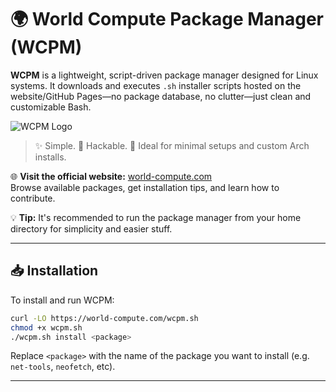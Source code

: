 # 🌍 World Compute Package Manager (WCPM)

**WCPM** is a lightweight, script-driven package manager designed for Linux systems. It downloads and executes `.sh` installer scripts hosted on the website/GitHub Pages—no package database, no clutter—just clean and customizable Bash.

![WCPM Logo](https://dev.world-compute.com/logo.png)

> ✨ Simple. 🔧 Hackable. 🧩 Ideal for minimal setups and custom Arch installs.

🌐 **Visit the official website:** [world-compute.com](https://dev.world-compute.com)  
Browse available packages, get installation tips, and learn how to contribute.

💡 **Tip:** It's recommended to run the package manager from your home directory for simplicity and easier stuff.

---

## 📥 Installation

To install and run WCPM:

```bash
curl -LO https://world-compute.com/wcpm.sh
chmod +x wcpm.sh
./wcpm.sh install <package>
```

Replace `<package>` with the name of the package you want to install (e.g. `net-tools`, `neofetch`, etc).

---
